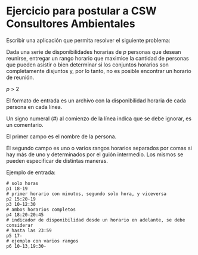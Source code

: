 # Ejercicio para postular a CSW Consultores Ambientales

Escribir una aplicación que permita resolver el siguiente problema:

Dada una serie de disponibilidades horarias de _p_ personas que desean reunirse,
entregar un rango horario que maximice la cantidad de personas que pueden
asistir o bien determinar si los conjuntos horarios son completamente disjuntos
y, por lo tanto, no es posible encontrar un horario de reunión.

_p_ > 2

El formato de entrada es un archivo con la disponibilidad horaria de cada
persona en cada línea.

Un signo numeral (#) al comienzo de la línea indica que se debe ignorar, es un
comentario.

El primer campo es el nombre de la persona.

El segundo campo es uno o varios rangos horarios separados por comas si hay más
de uno y determinados por el guión intermedio. Los mismos se pueden
especificar de distintas maneras.

Ejemplo de entrada:


```
# solo horas
p1 18-19
# primer horario con minutos, segundo solo hora, y viceversa
p2 15:20-19
p3 10-12:30
# ambos horarios completos
p4 18:20-20:45
# indicador de disponibilidad desde un horario en adelante, se debe considerar
# hasta las 23:59
p5 17-
# ejemplo con varios rangos
p6 10-13,19:30-
```
